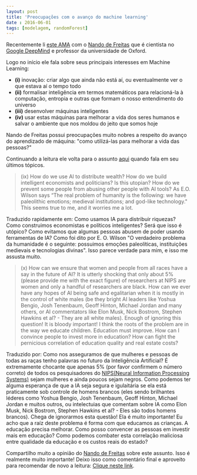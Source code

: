 ```yaml
---
layout: post
title: 'Preocupações com o avanço do machine learning'
date : 2016-06-01
tags: [modelagem, randomForest]
--- 
```




Recentemente li [este AMA](https://www.reddit.com/r/MachineLearning/comments/3y4zai/ama_nando_de_freitas) com o [Nando de Freitas](https://www.cs.ox.ac.uk/people/nando.defreitas/) que é cientista no [Google DeepMind](https://deepmind.com/) e professor da universidade de Oxford.

Logo no início ele fala sobre seus principais interesses em Machine Learning:
- **(i)** inovação: criar algo que ainda não está aí, ou eventualmente ver o que estava aí o tempo todo
- **(ii)** formalisar inteligência em termos matemáticos para relacioná-la à computação, entropia e outras que formam o nosso entendimento do universo
- **(iii)** desenvolver máquinas inteligentes
- **(iv)** usar estas máquinas para melhorar a vida dos seres humanos e salvar o ambiente que nos moldou do jeito que somos hoje

Nando de Freitas possui preocupações muito nobres a respeito do avanço do aprendizado de máquina: "como utilizá-las para melhorar a vida das pessoas?"

Continuando a leitura ele volta para o assunto [aqui](https://www.reddit.com/r/MachineLearning/comments/3y4zai/ama_nando_de_freitas/cybg84h) quando fala em seu últimos tópicos.

> (ix) How do we use AI to distribute wealth? How do we build intelligent economists and politicians? Is this utopian? How do we prevent some people from abusing other people with AI tools? As E.O. Wilson says “The real problem of humanity is the following: we have paleolithic emotions; medieval institutions; and god-like technology." This seems true to me, and it worries me a lot.

Traduzido rapidamente em: Como usamos IA para distribuir riquezas? Como construimos economistas e políticos inteligentes? Será que isso é utópico? 
Como evitamos que algumas pessoas abusem de poder usando ferramentas de IA? Como foi dito por E. O. Wilson "O verdadeiro problema da humanidade é o seguinte: possuimos emoções paleolíticas, instituições medievais e tecnologias divinas". Isso parece verdade para mim, e isso me assusta muito.

> (x) How can we ensure that women and people from all races have a say in the future of AI? It is utterly shocking that only about 5% (please provide me with the exact figure) of researchers at NIPS are women and only a handful of researchers are black. How can we ever have any hopes of AI being safe and egalitarian when it is mostly in the control of white males (be they bright AI leaders like Yoshua Bengio, Josh Tenenbaum, Geoff Hinton, Michael Jordan and many others, or AI commentators like Elon Musk, Nick Bostrom, Stephen Hawkins et al? - They are all white males). Enough of ignoring this question! It is bloody important! I think the roots of the problem are in the way we educate children. Education must improve. How can I convince people to invest more in education? How can fight the pernicious correlation of education quality and real estate costs?

Traduzido por: Como nos asseguramos de que mulheres e pessoas de todas as raças tenho palavras no futuro da Inteligência Artificial? É extremamente chocante que apenas 5% (por favor confirmem o número correto) de todos os pesquisadores do [NIPS(Neural Information Processing Systems)](https://nips.cc/) sejam mulheres e ainda poucos sejam negros. Como podemos ter alguma esperança de que a IA seja segura e igulaitária se ela está praticamente sob controle de homens brancos (eles sendo brilhantes léderes como Yoshua Bengio, Josh Tenenbaum, Geoff Hinton, Michael Jordan e muitos outros, ou intelectuias que comentam sobre IA como Elon Musk, Nick Bostrom, Stephen Hawkins et al? - Eles são todos homens brancos). Chega de ignorarmos esta questão! Ela é muito importante! Eu acho que a raíz deste problema é forma com que educamos as crianças. A educação precisa melhorar. Como posso convencer as pessoas em investir mais em educação? Como podemos combater esta correlação maliciosa entre qualidade da educação e os custos reais do estado?

Compartilho muito a opinião do [Nando de Freitas](https://www.cs.ox.ac.uk/people/nando.defreitas/) sobre este assunto. Isso é realmente muito importante! Deixo isso como comentário final e aproveito para recomendar de novo a leitura: [Clique neste link](https://www.reddit.com/r/MachineLearning/comments/3y4zai/ama_nando_de_freitas).














